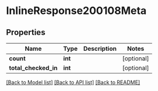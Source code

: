 # InlineResponse200108Meta

## Properties
Name | Type | Description | Notes
------------ | ------------- | ------------- | -------------
**count** | **int** |  | [optional] 
**total_checked_in** | **int** |  | [optional] 

[[Back to Model list]](../../README.md#documentation-for-models) [[Back to API list]](../../README.md#documentation-for-api-endpoints) [[Back to README]](../../README.md)

